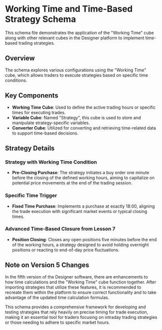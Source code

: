 # Working Time and Time-Based Strategy Schema

This schema file demonstrates the application of the "Working Time" cube along with other relevant cubes in the Designer platform to implement time-based trading strategies.

## Overview

The schema explores various configurations using the "Working Time" cube, which allows traders to execute strategies based on specific time conditions.

## Key Components

- **Working Time Cube**: Used to define the active trading hours or specific times for executing trades.
- **Variable Cube**: Named "Strategy", this cube is used to store and manipulate strategy-specific variables.
- **Converter Cube**: Utilized for converting and retrieving time-related data to support time-based decisions.

## Strategy Details

### Strategy with Working Time Condition
- **Pre-Closing Purchase**: The strategy initiates a buy order one minute before the closing of the defined working hours, aiming to capitalize on potential price movements at the end of the trading session.

### Specific Time Trigger
- **Fixed Time Purchase**: Implements a purchase at exactly 18:00, aligning the trade execution with significant market events or typical closing times.

### Advanced Time-Based Closure from Lesson 7
- **Position Closing**: Closes any open positions five minutes before the end of the working hours, a strategy designed to avoid holding overnight positions or reacting to end-of-day price fluctuations.

## Note on Version 5 Changes

In the fifth version of the Designer software, there are enhancements to how time calculations and the "Working Time" cube function together. After importing strategies that utilize these features, it is recommended to recreate them within the platform to ensure correct functionality and to take advantage of the updated time calculation formulas.

This schema provides a comprehensive framework for developing and testing strategies that rely heavily on precise timing for trade execution, making it an essential tool for traders focusing on intraday trading strategies or those needing to adhere to specific market hours.
